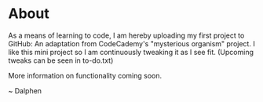 # About #

As a means of learning to code, I am hereby uploading my first project to GitHub: An adaptation from CodeCademy's "mysterious organism" project. I like this mini project so I am continuously tweaking it as I see fit. (Upcoming tweaks can be seen in to-do.txt)

More information on functionality coming soon.

~ Dalphen